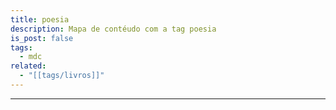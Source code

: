 ```yaml
---
title: poesia
description: Mapa de contéudo com a tag poesia
is_post: false
tags:
  - mdc
related:
  - "[[tags/livros]]"
---
```


-----
